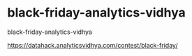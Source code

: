 # black-friday-analytics-vidhya
black-friday-analytics-vidhya

https://datahack.analyticsvidhya.com/contest/black-friday/
